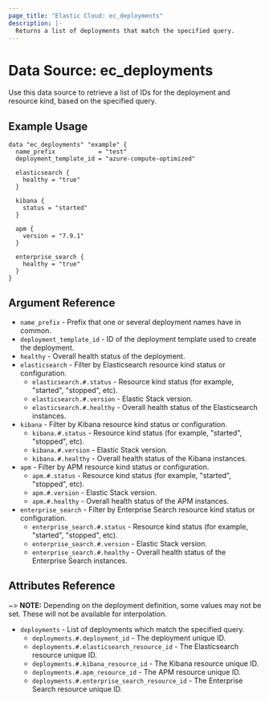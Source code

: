 ```yaml
---
page_title: "Elastic Cloud: ec_deployments"
description: |-
  Returns a list of deployments that match the specified query.
---
```


# Data Source: ec_deployments

Use this data source to retrieve a list of IDs for the deployment and resource kind, based on the specified query.

## Example Usage

```hcl
data "ec_deployments" "example" {
  name_prefix            = "test"
  deployment_template_id = "azure-compute-optimized"

  elasticsearch {
    healthy = "true"
  }

  kibana {
    status = "started"
  }

  apm {
    version = "7.9.1"
  }

  enterprise_search {
    healthy = "true"
  }
}
```

## Argument Reference

* `name_prefix` - Prefix that one or several deployment names have in common.
* `deployment_template_id` - ID of the deployment template used to create the deployment.
* `healthy` - Overall health status of the deployment.
* `elasticsearch` - Filter by Elasticsearch resource kind status or configuration.
  * `elasticsearch.#.status` - Resource kind status (for example, "started", "stopped", etc).
  * `elasticsearch.#.version` - Elastic Stack version.
  * `elasticsearch.#.healthy` - Overall health status of the Elasticsearch instances.
* `kibana` - Filter by Kibana resource kind status or configuration.
  * `kibana.#.status` - Resource kind status (for example, "started", "stopped", etc).
  * `kibana.#.version` - Elastic Stack version.
  * `kibana.#.healthy` - Overall health status of the Kibana instances.
* `apm` - Filter by APM resource kind status or configuration.
  * `apm.#.status` - Resource kind status (for example, "started", "stopped", etc).
  * `apm.#.version` - Elastic Stack version.
  * `apm.#.healthy` - Overall health status of the APM instances.
* `enterprise_search` - Filter by Enterprise Search resource kind status or configuration.
  * `enterprise_search.#.status` - Resource kind status (for example, "started", "stopped", etc).
  * `enterprise_search.#.version` - Elastic Stack version.
  * `enterprise_search.#.healthy` - Overall health status of the Enterprise Search instances.

## Attributes Reference

~> **NOTE:** Depending on the deployment definition, some values may not be set.
These will not be available for interpolation.

* `deployments` - List of deployments which match the specified query.
  * `deployments.#.deployment_id` - The deployment unique ID.
  * `deployments.#.elasticsearch_resource_id` - The Elasticsearch resource unique ID.
  * `deployments.#.kibana_resource_id` - The Kibana resource unique ID.
  * `deployments.#.apm_resource_id` - The APM resource unique ID.
  * `deployments.#.enterprise_search_resource_id` - The Enterprise Search resource unique ID.
